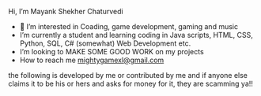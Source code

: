 Hi, I’m Mayank Shekher Chaturvedi
- 👀 I’m interested in Coading, game development, gaming and music
-  I’m currently a student and learning coding in Java scripts, HTML, CSS, Python, SQL, C# (somewhat) Web Development etc.
-  I’m looking to MAKE SOME GOOD WORK on my projects
- How to reach me mightygamexl@gmail.com

the following is developed by me or contributed by me and if anyone else claims it to be his or hers and asks for money for it, they are scamming ya!!

<!---
MayankShekherchaturvedi/MayankShekherchaturvedi is a ✨ special ✨ repository because its `README.md` (this file) appears on your GitHub profile.
You can click the Preview link to take a look at your changes.
--->

